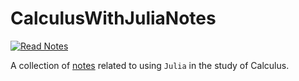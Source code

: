 # CalculusWithJuliaNotes

[![Read Notes](https://img.shields.io/badge/docs-latest-blue.svg)](https://jverzani.github.io/CalculusWithJuliaNotes.jl/)


A collection of [notes]((https://jverzani.github.io/CalculusWithJuliaNotes.jl/)) related to using `Julia` in the study of Calculus.

